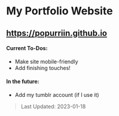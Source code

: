 # My Portfolio Website
## https://popurriin.github.io
#### Current To-Dos:
- Make site mobile-friendly
- Add finishing touches!
#### In the future:
- Add my tumblr account (if I use it)
> Last Updated: 2023-01-18
